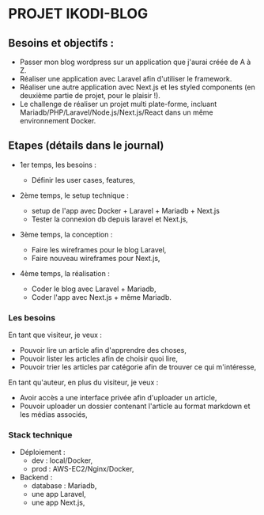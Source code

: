 # PROJET IKODI-BLOG

## Besoins et objectifs :

- Passer mon blog wordpress sur un application que j'aurai créée de A à Z.
- Réaliser une application avec Laravel afin d'utiliser le framework.
- Réaliser une autre application avec Next.js et les styled components (en deuxième partie de projet, pour le plaisir !).
- Le challenge de réaliser un projet multi plate-forme, incluant Mariadb/PHP/Laravel/Node.js/Next.js/React dans un même environnement Docker.

## Etapes (détails dans le journal)

- 1er temps, les besoins :

  - Définir les user cases, features,

- 2ème temps, le setup technique :

  - setup de l'app avec Docker + Laravel + Mariadb + Next.js
  - Tester la connexion db depuis laravel et Next.js,

- 3ème temps, la conception :
  - Faire les wireframes pour le blog Laravel,
  - Faire nouveau wireframes pour Next.js,
- 4ème temps, la réalisation :
  - Coder le blog avec Laravel + Mariadb,
  - Coder l'app avec Next.js + même Mariadb.

### Les besoins

En tant que visiteur, je veux :

- Pouvoir lire un article afin d'apprendre des choses,
- Pouvoir lister les articles afin de choisir quoi lire,
- Pouvoir trier les articles par catégorie afin de trouver ce qui m'intéresse,

En tant qu'auteur, en plus du visiteur, je veux :

- Avoir accès a une interface privée afin d'uploader un article,
- Pouvoir uploader un dossier contenant l'article au format markdown et les médias associés,

### Stack technique

- Déploiement :
  - dev : local/Docker,
  - prod : AWS-EC2/Nginx/Docker,
- Backend :
  - database : Mariadb,
  - une app Laravel,
  - une app Next.js,
